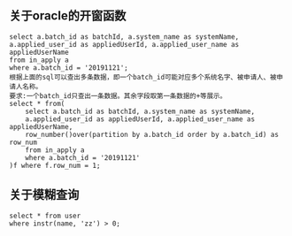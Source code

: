 
## 关于oracle的开窗函数
    select a.batch_id as batchId, a.system_name as systemName,
    a.applied_user_id as appliedUserId, a.applied_user_name as appliedUserName
    from in_apply a
    where a.batch_id = '20191121';
    根据上面的sql可以查出多条数据，即一个batch_id可能对应多个系统名字、被申请人、被申请人名称。
    要求:一个batch_id只查出一条数据。其余字段取第一条数据的+等展示。
    select * from(
        select a.batch_id as batchId, a.system_name as systemName,
        a.applied_user_id as appliedUserId, a.applied_user_name as appliedUserName,
        row_number()over(partition by a.batch_id order by a.batch_id) as row_num
        from in_apply a
        where a.batch_id = '20191121'
    )f where f.row_num = 1;
    
    
## 关于模糊查询
    select * from user
    where instr(name, 'zz') > 0;
    